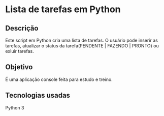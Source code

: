
# Lista de tarefas em Python

## Descrição

Este script em Python cria uma lista de tarefas. O usuário pode inserir as tarefas, atualizar o status da tarefa(PENDENTE | FAZENDO | PRONTO) ou exluir tarefas.

## Objetivo

É uma aplicação console feita para estudo e treino. 

## Tecnologias usadas

Python 3
